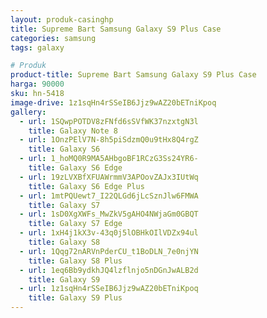 ```yaml
---
layout: produk-casinghp
title: Supreme Bart Samsung Galaxy S9 Plus Case
categories: samsung
tags: galaxy

# Produk
product-title: Supreme Bart Samsung Galaxy S9 Plus Case
harga: 90000
sku: hn-5418
image-drive: 1z1sqHn4rSSeIB6Jjz9wAZ20bETniKpoq
gallery:
  - url: 1SQwpPOTDV8zFNfd6sSVfWK37nzxtgN3l
    title: Galaxy Note 8
  - url: 1OnzPElV7N-8h5piSdzmQ0u9tHx8Q4rgZ
    title: Galaxy S6
  - url: 1_hoMQ0R9MA5AHbgoBF1RCzG3Ss24YR6-
    title: Galaxy S6 Edge
  - url: 19zLVXBfXFUAWrmmV3APOovZAJx3IUtWq
    title: Galaxy S6 Edge Plus
  - url: 1mtPQUewt7_I22QLGd6jLcSznJlw6FMWA
    title: Galaxy S7
  - url: 1sD0XgXWFs_MwZkV5gAHO4NWjaGm0GBQT
    title: Galaxy S7 Edge
  - url: 1xH4j1kX3v-43q0j5lOBHkOIlVDZx94ul
    title: Galaxy S8
  - url: 1Qqg72nARVnPderCU_t1BoDLN_7e0njYN
    title: Galaxy S8 Plus
  - url: 1eq6Bb9ydkhJQ4lzflnjo5nDGnJwALB2d
    title: Galaxy S9
  - url: 1z1sqHn4rSSeIB6Jjz9wAZ20bETniKpoq
    title: Galaxy S9 Plus
---
```


